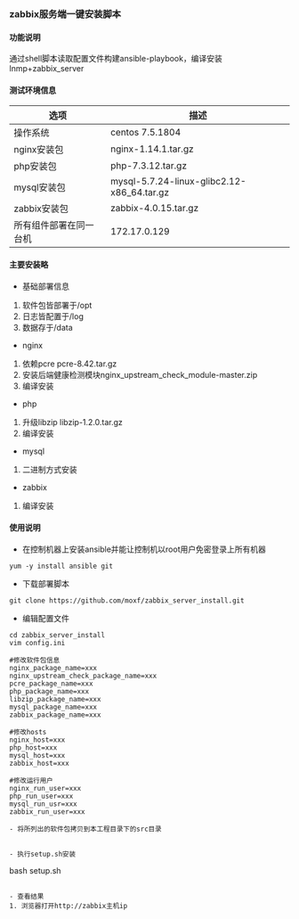 ### zabbix服务端一键安装脚本
#### 功能说明
通过shell脚本读取配置文件构建ansible-playbook，编译安装lnmp+zabbix_server

#### 测试环境信息
|选项|描述|
|----|----|
|操作系统|centos 7.5.1804|
|nginx安装包|nginx-1.14.1.tar.gz|
|php安装包|php-7.3.12.tar.gz|
|mysql安装包|mysql-5.7.24-linux-glibc2.12-x86_64.tar.gz|
|zabbix安装包|zabbix-4.0.15.tar.gz|
|所有组件部署在同一台机|172.17.0.129|


#### 主要安装略
- 基础部署信息
1. 软件包皆部署于/opt
2. 日志皆配置于/log
3. 数据存于/data


- nginx
1. 依赖pcre pcre-8.42.tar.gz
2. 安装后端健康检测模块nginx_upstream_check_module-master.zip
3. 编译安装

- php
1. 升级libzip libzip-1.2.0.tar.gz
2. 编译安装

- mysql 
1. 二进制方式安装

- zabbix
1. 编译安装



#### 使用说明
- 在控制机器上安装ansible并能让控制机以root用户免密登录上所有机器
```
yum -y install ansible git
```

- 下载部署脚本
```
git clone https://github.com/moxf/zabbix_server_install.git
```

- 编辑配置文件
```
cd zabbix_server_install
vim config.ini 

#修改软件包信息
nginx_package_name=xxx
nginx_upstream_check_package_name=xxx
pcre_package_name=xxx
php_package_name=xxx
libzip_package_name=xxx
mysql_package_name=xxx
zabbix_package_name=xxx

#修改hosts
nginx_host=xxx
php_host=xxx
mysql_host=xxx
zabbix_host=xxx

#修改运行用户
nginx_run_user=xxx
php_run_user=xxx
mysql_run_usr=xxx
zabbix_run_user=xxx

- 将所列出的软件包拷贝到本工程目录下的src目录


- 执行setup.sh安装
```
bash setup.sh
```

- 查看结果
1. 浏览器打开http://zabbix主机ip
